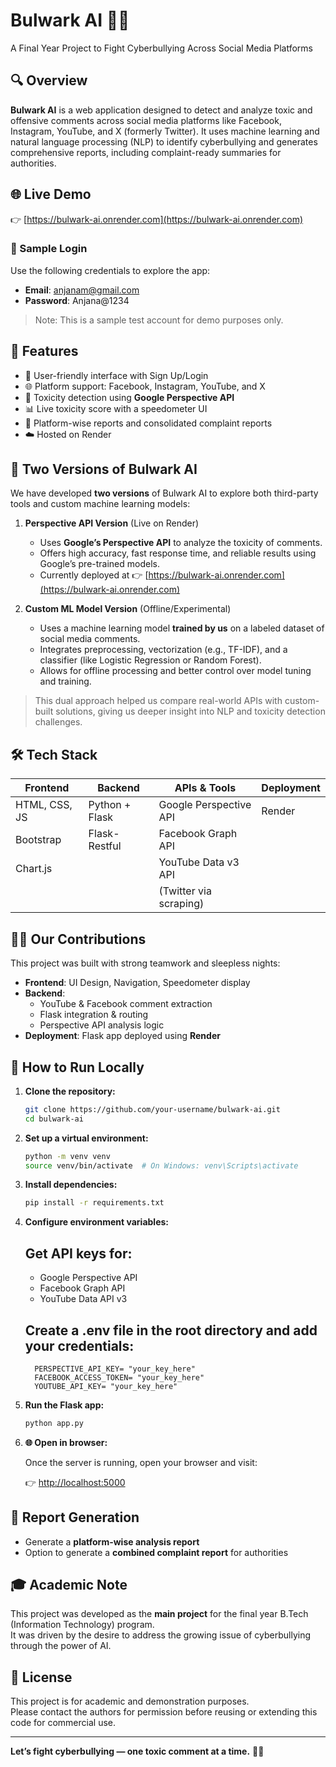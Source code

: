 # Bulwark AI 🚨🧠  
A Final Year Project to Fight Cyberbullying Across Social Media Platforms

## 🔍 Overview
**Bulwark AI** is a web application designed to detect and analyze toxic and offensive comments across social media platforms like Facebook, Instagram, YouTube, and X (formerly Twitter). It uses machine learning and natural language processing (NLP) to identify cyberbullying and generates comprehensive reports, including complaint-ready summaries for authorities.

## 🌐 Live Demo
👉 [https://bulwark-ai.onrender.com](https://bulwark-ai.onrender.com)

### 🔑 Sample Login

Use the following credentials to explore the app:

- **Email**: anjanam@gmail.com  
- **Password**: Anjana@1234

> Note: This is a sample test account for demo purposes only.

## 📌 Features
- 🔐 User-friendly interface with Sign Up/Login
- 🌐 Platform support: Facebook, Instagram, YouTube, and X
- 🧠 Toxicity detection using **Google Perspective API**
- 📊 Live toxicity score with a speedometer UI
- 📝 Platform-wise reports and consolidated complaint reports
- ☁️ Hosted on Render

## 🧠 Two Versions of Bulwark AI

We have developed **two versions** of Bulwark AI to explore both third-party tools and custom machine learning models:

1. **Perspective API Version** (Live on Render)  
   - Uses **Google’s Perspective API** to analyze the toxicity of comments.
   - Offers high accuracy, fast response time, and reliable results using Google’s pre-trained models.
   - Currently deployed at 👉 [https://bulwark-ai.onrender.com](https://bulwark-ai.onrender.com)

2. **Custom ML Model Version** (Offline/Experimental)  
   - Uses a machine learning model **trained by us** on a labeled dataset of social media comments.
   - Integrates preprocessing, vectorization (e.g., TF-IDF), and a classifier (like Logistic Regression or Random Forest).
   - Allows for offline processing and better control over model tuning and training.

> This dual approach helped us compare real-world APIs with custom-built solutions, giving us deeper insight into NLP and toxicity detection challenges.

## 🛠️ Tech Stack

| Frontend       | Backend         | APIs & Tools            | Deployment |
|----------------|------------------|--------------------------|------------|
| HTML, CSS, JS  | Python + Flask   | Google Perspective API   | Render     |
| Bootstrap      | Flask-Restful    | Facebook Graph API       |            |
| Chart.js       |                  | YouTube Data v3 API      |            |
|                |                  | (Twitter via scraping)   |            |

## 👩‍💻 Our Contributions

This project was built with strong teamwork and sleepless nights:

- **Frontend**: UI Design, Navigation, Speedometer display
- **Backend**:
  - YouTube & Facebook comment extraction
  - Flask integration & routing
  - Perspective API analysis logic
- **Deployment**: Flask app deployed using **Render**

## 🚀 How to Run Locally

1. **Clone the repository:**
   ```bash
   git clone https://github.com/your-username/bulwark-ai.git
   cd bulwark-ai

2. **Set up a virtual environment:**
    ```bash
    python -m venv venv
    source venv/bin/activate  # On Windows: venv\Scripts\activate

3. **Install dependencies:**

    ```bash
    pip install -r requirements.txt
    
4. **Configure environment variables:**

    ## Get API keys for:
    - Google Perspective API
    - Facebook Graph API
    - YouTube Data API v3

    ## Create a .env file in the root directory and add your credentials:

    ```env
      PERSPECTIVE_API_KEY= "your_key_here"
      FACEBOOK_ACCESS_TOKEN= "your_key_here"
      YOUTUBE_API_KEY= "your_key_here"
   
5. **Run the Flask app:**
    
    ```bash
    python app.py
    
6. **🌐 Open in browser:**

      Once the server is running, open your browser and visit:
      
      👉 [http://localhost:5000](http://localhost:5000)
      

## 📄 Report Generation

- Generate a **platform-wise analysis report**
- Option to generate a **combined complaint report** for authorities

## 🎓 Academic Note

This project was developed as the **main project** for the final year B.Tech (Information Technology) program.  
It was driven by the desire to address the growing issue of cyberbullying through the power of AI.

## 📢 License

This project is for academic and demonstration purposes.  
Please contact the authors for permission before reusing or extending this code for commercial use.

---

**Let’s fight cyberbullying — one toxic comment at a time.** 🚫💬
